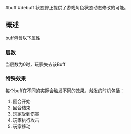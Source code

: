 #buff #debuff
状态修正提供了游戏角色状态动态修改的可能。
## 概述
buff包含以下属性
### 层数
当层数为0时，玩家失去该Buff

### 特殊效果
每个buff在不同的实际会触发不同的效果。触发的时机包括：
1. 回合开始
2. 回合结束
3. 玩家受到伤害
5. 玩家执行攻击
6. 玩家移动


